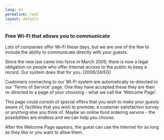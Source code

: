 ```yaml
---
lang: en
permalink: /wat
layout: default
---
```


### Free Wi-Fi that allows you to communicate
Lots of companies offer Wi-Fi these days, but we are one of the few to include the ability to communicate directly with your guests.

Since the new law came into force in March 2009, there is now a legal obligation on people who offer Internet access to the public to keep a record. Our system does that for you. (2006/24/EG)

Customers connecting to our Wi-Fi system are automatically re-directed to our 'Terms of Service' page. One they have accepted these they are then re-directed to a page of your choosing - what we call the 'Welcome Page'.

This page could consist of special offers that you wish to make your guests aware of, facilities that you wish to promote, a customer satisfaction survey or anything else you think of. Maybe an online food ordering service - the possibilities are endless and we can help you choose.

After the Welcome Page appears, the guest can use the Internet for as long as they like or you want to allow them.
